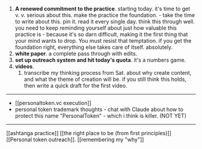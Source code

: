 1. **A renewed commitment to the practice**. starting today. it's time to get v. v. serious about this. make the practice the foundation. - take the time to write about this. pin it. read it every single day. think this through well. you need to keep reminding yourself about just how valuable this practice is - because it's so darn difficult, making it the first thing that your mind wants to drop. You must resist that temptation. if you get the foundation right, everything else takes care of itself. absolutely.
2. **white paper**. a complete pass through with edits.
3. **set up outreach system and hit today's quota**. it's a numbers game.
4. **videos**. 
	1. transcribe my thinking process from Sat. about why create content, and what the theme of creation will be. if you still think this holds, then write a quick draft for the first video.


---

- [[personaltoken.vc execution]]
- personal token trademark thoughts - chat with Claude about how to protect this name "PersonalToken" - which i think is killer. (NOT YET)

---

[[ashtanga practice]]
[[the right place to be (from first principles)]]
[[Personal token outreach]].
[[remembering my "why"]]